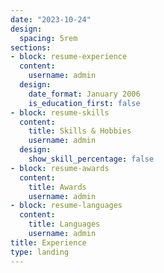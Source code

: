 ```yaml
---
date: "2023-10-24"
design:
  spacing: 5rem
sections:
- block: resume-experience
  content:
    username: admin
  design:
    date_format: January 2006
    is_education_first: false
- block: resume-skills
  content:
    title: Skills & Hobbies
    username: admin
  design:
    show_skill_percentage: false
- block: resume-awards
  content:
    title: Awards
    username: admin
- block: resume-languages
  content:
    title: Languages
    username: admin
title: Experience
type: landing
---
```


